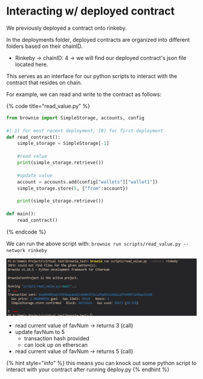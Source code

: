 # Interacting w/ deployed contract

We previously deployed a contract onto rinkeby.

In the deployments folder, deployed contracts are organized into different folders based on their chainID.

* Rinkeby -> chainID: 4 -> we will find our deployed contract's json file located here.

This serves as an interface for our python scripts to interact with the contract that resides on chain.

For example, we can read and write to the contract as follows:

{% code title="read_value.py" %}
```python
from brownie import SimpleStorage, accounts, config

#[-1] for most recent deployment, [0] for first deployment
def read_contract():
    simple_storage = SimpleStorage[-1]   

    #read value
    print(simple_storage.retrieve())

    #update value
    account = accounts.add(config["wallets"]["wallet1"])
    simple_storage.store(5, {"from":account})

    print(simple_storage.retrieve())

def main():
    read_contract()
```
{% endcode %}

We can run the above script with: `brownie run scripts/read_value.py --network rinkeby`

![](<../../../.gitbook/assets/image (191).png>)

* read current value of favNum -> returns 3  (call)
* update favNum to 5&#x20;
  * transaction hash provided
  * can look up on etherscan
* read current value of favNum -> returns 5 (call)

{% hint style="info" %}
this means you can knock out some python script to interact with your contract after running deploy.py
{% endhint %}
